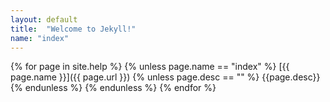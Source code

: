 ```yaml
---
layout: default
title:  "Welcome to Jekyll!"
name: "index"
---
```

{% for page in site.help %}
{% unless page.name == "index" %}
[{{ page.name }}]({{ page.url }})
{% unless page.desc == "" %}
{{page.desc}}
{% endunless %}
{% endunless %}
{% endfor %}
